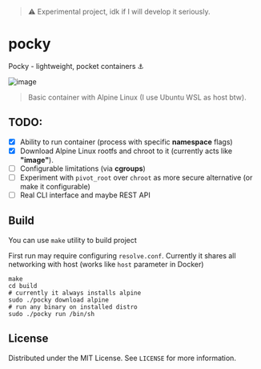 > ⚠️ Experimental project, idk if I will develop it seriously.

# pocky

Pocky - lightweight, pocket containers ⚓

![image](https://github.com/user-attachments/assets/8ec1e6ab-2e64-4a81-9a85-7603a3288dfd)


> Basic container with Alpine Linux (I use Ubuntu WSL as host btw).

## TODO:

- [x] Ability to run container (process with specific **namespace** flags)
- [x] Download Alpine Linux rootfs and chroot to it (currently acts like **"image"**).
- [ ] Configurable limitations (via **cgroups**)
- [ ] Experiment with `pivot_root` over `chroot` as more secure alternative (or make it configurable) 
- [ ] Real CLI interface and maybe REST API

## Build

You can use `make` utility to build project

First run may require configuring `resolve.conf`. Currently it shares all networking with host (works like `host` parameter in Docker)

```shell
make
cd build
# currently it always installs alpine 
sudo ./pocky download alpine
# run any binary on installed distro
sudo ./pocky run /bin/sh
```

## License

Distributed under the MIT License. See `LICENSE` for more information.
